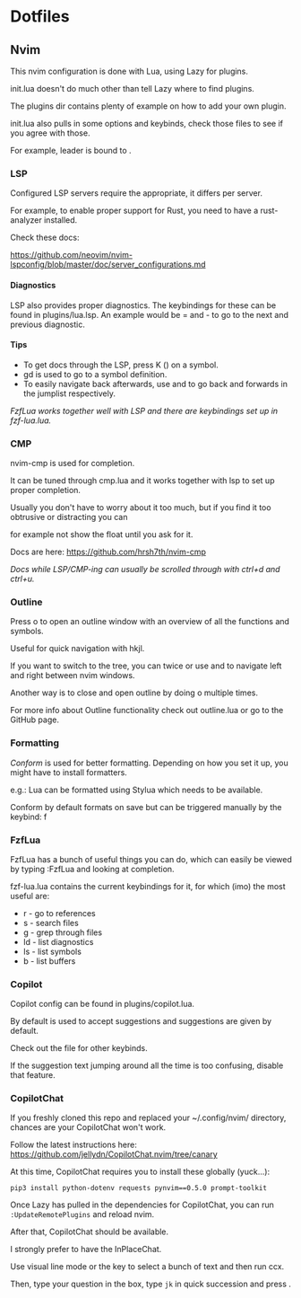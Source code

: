 
# Dotfiles

## Nvim
This nvim configuration is done with Lua, using Lazy for plugins.

init.lua doesn't do much other than tell Lazy where to find plugins.

The plugins dir contains plenty of example on how to add your own plugin.

init.lua also pulls in some options and keybinds, check those files to see if you agree with those.

For example, leader is bound to <Space>.

### LSP
Configured LSP servers require the appropriate, it differs per server.

For example, to enable proper support for Rust, you need to have a rust-analyzer installed.

Check these docs:

https://github.com/neovim/nvim-lspconfig/blob/master/doc/server_configurations.md

#### Diagnostics
LSP also provides proper diagnostics.
The keybindings for these can be found in plugins/lua.lsp.
An example would be <leader>= and <leader>- to go to the next and previous diagnostic.

#### Tips
- To get docs through the LSP, press K (<S-k>) on a symbol.
- gd is used to go to a symbol definition.
- To easily navigate back afterwards, use <C-o> and <C-i> to go back and forwards in the jumplist respectively.

_FzfLua works together well with LSP and there are keybindings set up in fzf-lua.lua._

### CMP
nvim-cmp is used for completion.

It can be tuned through cmp.lua and it works together with lsp to set up proper completion.

Usually you don't have to worry about it too much, but if you find it too obtrusive or distracting you can

for example not show the float until you ask for it.

Docs are here: https://github.com/hrsh7th/nvim-cmp

_Docs while LSP/CMP-ing can usually be scrolled through with ctrl+d and ctrl+u._

### Outline
Press <leader>o to open an outline window with an overview of all the functions and symbols.

Useful for quick navigation with hkjl.

If you want to switch to the tree, you can <C-w> twice or use <C-M-l> and <C-M-h> to navigate left and right between nvim windows.

Another way is to close and open outline by doing <leader>o multiple times.

For more info about Outline functionality check out outline.lua or go to the GitHub page.

### Formatting
*Conform* is used for better formatting. Depending on how you set it up, you might have to install formatters.

e.g.: Lua can be formatted using Stylua which needs to be available.

Conform by default formats on save but can be triggered manually by the keybind: <leader>f

### FzfLua
FzfLua has a bunch of useful things you can do, which can easily be viewed by typing :FzfLua and looking at completion.

fzf-lua.lua contains the current keybindings for it, for which (imo) the most useful are:
- <leader>r  - go to references
- <leader>s  - search files
- <leader>g  - grep through files
- <leader>ld - list diagnostics
- <leader>ls - list symbols
- <leader>b  - list buffers


### Copilot
Copilot config can be found in plugins/copilot.lua.

By default <C-space> is used to accept suggestions and suggestions are given by default.

Check out the file for other keybinds.

If the suggestion text jumping around all the time is too confusing, disable that feature.

### CopilotChat

If you freshly cloned this repo and replaced your ~/.config/nvim/ directory, chances are your CopilotChat won't work.

Follow the latest instructions here: https://github.com/jellydn/CopilotChat.nvim/tree/canary

At this time, CopilotChat requires you to install these globally (yuck...):
```
pip3 install python-dotenv requests pynvim==0.5.0 prompt-toolkit
```

Once Lazy has pulled in the dependencies for CopilotChat, you can run `:UpdateRemotePlugins` and reload nvim.

After that, CopilotChat should be available.

I strongly prefer to have the InPlaceChat.

Use visual line mode or the <Cr> key to select a bunch of text and then run <leader>ccx.

Then, type your question in the box, type `jk` in quick succession and press <Cr>.
